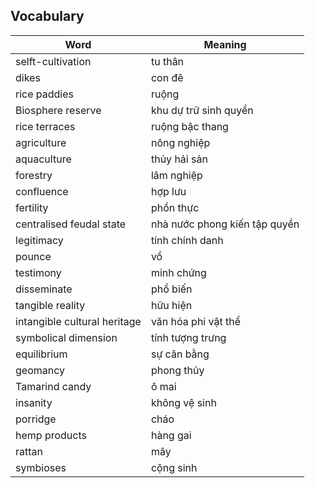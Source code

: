 ## Vocabulary
| Word | Meaning |
|---|---|
| selft-cultivation | tu thân |
| dikes | con đê|
| rice paddies | ruộng |
| Biosphere reserve | khu dự trữ sinh quyển |
| rice terraces | ruộng bậc thang |
| agriculture | nông nghiệp |
| aquaculture | thủy hải sản |
| forestry | lâm nghiệp |
| confluence | hợp lưu | 
| fertility | phồn thực |
| centralised feudal state |  nhà nước phong kiến tập quyền |
| legitimacy | tính chính danh |
| pounce | vồ |
| testimony | minh chứng |
| disseminate | phổ biến |
| tangible reality | hữu hiện |
| intangible cultural heritage | văn hóa phi vật thể |
| symbolical dimension | tính tượng trưng |
| equilibrium | sự cân bằng |
| geomancy | phong thủy |
| Tamarind candy | ô mai |
| insanity | không vệ sinh |
| porridge | cháo |
| hemp products | hàng gai |
| rattan | mây |
| symbioses | cộng sinh |

